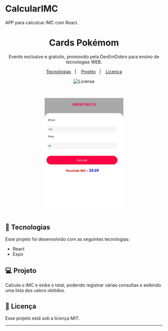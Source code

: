 # CalcularIMC
APP para calculcar IMC com React.
<h1 align="center"> Cards Pokémom </h1>

<p align="center">
Evento exclusivo e gratuito, promovido pela DevEmDobro para ensino de tecnologias WEB.
</p>

<p align="center">
  <a href="#-tecnologias">Tecnologias</a>&nbsp;&nbsp;&nbsp;|&nbsp;&nbsp;&nbsp;
  <a href="#-projeto">Projeto</a>&nbsp;&nbsp;&nbsp;|&nbsp;&nbsp;&nbsp;
  <a href="#memo-licença">Licença</a>
</p>

<p align="center">
  <img alt="License" src="https://img.shields.io/static/v1?label=license&message=MIT&color=49AA26&labelColor=000000">
</p>

<br>

<p align="center">
  <img alt="ONEBITHELT" src="https://github.com/Valdeneir/CalcularIMC/blob/main/calcularIMC.jpeg?raw=true" width="50%">
</p>

## 🚀 Tecnologias

Esse projeto foi desenvolvido com as seguintes tecnologias:

- React
- Expo


## 💻 Projeto

Calcula o IMC e exibe o total, podendo registrar várias consultas e exibindo uma lista dos valors obitidos. 





## :memo: Licença

Esse projeto está sob a licença MIT.

---


